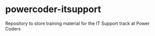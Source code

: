 # powercoder-itsupport
Repository to store training material for the IT Support track at Power Coders
